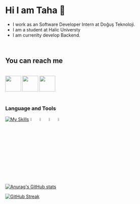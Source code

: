 #   Hi I am Taha 👋


- I work as an Software Developer Intern at Doğuş Teknoloji.
- I am a student at Halic Universty
- I am currenlty develop Backend.


<br/>

## You can reach me 
<br>
<div>
<a href="https://www.linkedin.com/in/taha-ince-315411217/"><img src="https://www.vectorlogo.zone/logos/linkedin/linkedin-tile.svg" witdh="50px" height="50px"></a>
<a  href="mailto:stahaince1@gmail.com"><img src="https://www.vectorlogo.zone/logos/gmail/gmail-tile.svg"  witdh="50px" height="50px"></a>
<a href="https://stackoverflow.com/users/16974400/tahaince"><img src="https://www.vectorlogo.zone/logos/stackoverflow/stackoverflow-icon.svg"  witdh="50px" height="50px"></a>

</div>

<br/>

### Language and Tools

[![My Skills](https://skills.thijs.gg/icons?i=js,html,css,git,c#)](https://skills.thijs.gg)
<img width="5%" src="https://www.vectorlogo.zone/logos/w3_html5/w3_html5-icon.svg">
<img width="5%" src="https://www.vectorlogo.zone/logos/dotnet/dotnet-icon.svg">
<img width="5%" src="https://www.vectorlogo.zone/logos/microsoft/microsoft-icon.svg">
<img  width="5%" src="https://www.vectorlogo.zone/logos/typescriptlang/typescriptlang-icon.svg">
<br/>

[![Anurag's GitHub stats](https://github-readme-stats.vercel.app/api?username=tahaince)](https://github.com/anuraghazra/github-readme-stats)


[![GitHub Streak](http://github-readme-streak-stats.herokuapp.com?user=tahaince&theme=dark&background=000000)](https://git.io/streak-stats)
